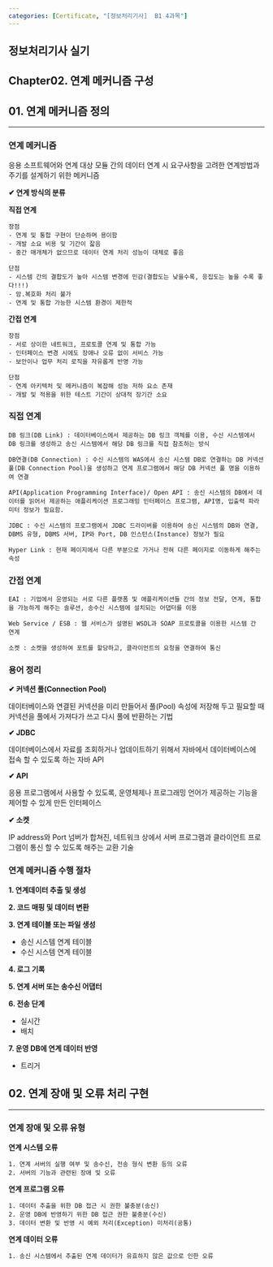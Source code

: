 ```yaml
---
categories: [Certificate, "[정보처리기사]  B1 4과목"]
---
```


## 정보처리기사 실기

## Chapter02. 연계 메커니즘 구성

## 01. 연계 메커니즘 정의

<hr>

### 연계 메커니즘

응용 소프트웨어와 연계 대상 모듈 간의 데이터 연계 시 요구사항을 고려한 연계방법과 주기를 설계하기 위한 메커니즘

**✔ 연계 방식의 분류**

**직접 연계**

```
장점
- 연계 및 통합 구현이 단순하며 용이함
- 개발 소요 비용 및 기간이 잛음
- 중간 매개체가 없으므로 데이터 연계 처리 성능이 대체로 좋음

단점
- 시스템 간의 결합도가 높아 시스템 변경에 민감(결합도는 낮을수록, 응집도는 높을 수록 좋다!!!)
- 암.복호화 처리 불가
- 연계 및 통합 가능한 시스템 환경이 제한적
```

**간접 연계**

```
장점
- 서로 상이한 네트워크, 프로토콜 연계 및 통합 가능
- 인터페이스 변경 시에도 장애나 오류 없이 서비스 가능
- 보안이나 업무 처리 로직을 자유롭게 반영 가능

단점
- 연계 아키텍처 및 메커니즘이 복잡해 성능 저하 요소 존재
- 개발 및 적용을 위한 테스트 기간이 상대적 장기간 소요
```

### 직접 연계

```
DB 링크(DB Link) : 데이터베이스에서 제공하는 DB 링크 객체를 이용, 수신 시스템에서 DB 링크를 생성하고 송신 시스템에서 해당 DB 링크를 직접 참조하는 방식

DB연결(DB Connection) : 수신 시스템의 WAS에서 송신 시스템 DB로 연결하는 DB 커넥션 풀(DB Connection Pool)을 생성하고 연계 프로그램에서 해당 DB 커넥션 풀 명을 이용하여 연결

API(Application Programming Interface)/ Open API : 송신 시스템의 DB에서 데이터를 읽어서 제공하는 애플리케이션 프로그래밍 인터페이스 프로그램, API명, 입출력 파라미터 정보가 필요함.

JDBC : 수신 시스템의 프로그램에서 JDBC 드라이버를 이용하여 송신 시스템의 DB와 연결, DBMS 유형, DBMS 서버, IP와 Port, DB 인스턴스(Instance) 정보가 필요

Hyper Link : 현재 페이지에서 다른 부분으로 가거나 전혀 다른 페이지로 이동하게 해주는 속성
```

### 간접 연계

```
EAI : 기업에서 운영되는 서로 다른 플랫폼 및 애플리케이션들 간의 정보 전달, 연계, 통합을 가능하게 해주는 솔루션, 송수신 시스템에 설치되는 어댑터를 이용

Web Service / ESB : 웹 서비스가 설명된 WSDL과 SOAP 프로토콜을 이용한 시스템 간 연계

소켓 : 소켓을 생성하여 포트를 할당하고, 클라이언트의 요청을 연결하여 통신
```

### 용어 정리

**✔ 커넥션 풀(Connection Pool)**

데이터베이스와 연결된 커넥션을 미리 만들어서 풀(Pool) 속성에 저장해 두고 필요할 때 커넥션을 풀에서 가져다가 쓰고 다시 풀에 
반환하는 기법

**✔ JDBC**

데이터베이스에서 자료를 조회하거나 업데이트하기 위해서 자바에서 데이터베이스에 접속 할 수 있도록 하는 자바 API

**✔ API**

응용 프로그램에서 사용할 수 있도록, 운영체제나 프로그래밍 언어가 제공하는 기능을 제어할 수 있게 만든 인터페이스

**✔ 소켓**

IP address와 Port 넘버가 합쳐진, 네트워크 상에서 서버 프로그램과 클라이언트 프로그램이 통신 할 수 있도록 해주는 교환 기술

### 연계 메커니즘 수행 절차

**1. 연계데이터 추출 및 생성**

**2. 코드 매핑 및 데이터 변환**

**3. 연계 테이블 또는 파일 생성**
- 송신 시스템 연계 테이블
- 수신 시스템 연계 테이블

**4. 로그 기록**

**5. 연계 서버 또는 송수신 어댑터**

**6. 전송 단계**
- 실시간
- 배치

**7. 운영 DB에 연계 데이터 반영**
- 트리거

## 02. 연계 장애 및 오류 처리 구현

<hr>

### 연계 장애 및 오류 유형

**연계 시스템 오류**

```
1. 연계 서버의 실행 여부 및 송수신, 전송 형식 변환 등의 오류
2. 서버의 기능과 관련된 장애 및 오류
```

**연계 프로그램 오류**
```
1. 데이터 추출을 위한 DB 접근 시 권한 불충분(송신)
2. 운영 DB에 반영하기 위한 DB 접근 권한 불충분(수신)
3. 데이터 변환 및 반영 시 예외 처리(Exception) 미처리(공통)
```

**연계 데이터 오류**
```
1. 송신 시스템에서 추출된 연계 데이터가 유효하지 않은 값으로 인한 오류
```

